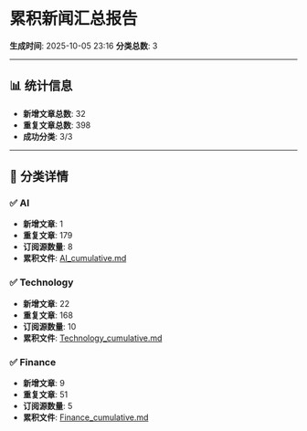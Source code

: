 # 累积新闻汇总报告

**生成时间**: 2025-10-05 23:16
**分类总数**: 3

---

## 📊 统计信息

- **新增文章总数**: 32
- **重复文章总数**: 398
- **成功分类**: 3/3

---

## 📂 分类详情

### ✅ AI
- **新增文章**: 1
- **重复文章**: 179
- **订阅源数量**: 8
- **累积文件**: [AI_cumulative.md](./AI_cumulative.md)

### ✅ Technology
- **新增文章**: 22
- **重复文章**: 168
- **订阅源数量**: 10
- **累积文件**: [Technology_cumulative.md](./Technology_cumulative.md)

### ✅ Finance
- **新增文章**: 9
- **重复文章**: 51
- **订阅源数量**: 5
- **累积文件**: [Finance_cumulative.md](./Finance_cumulative.md)
